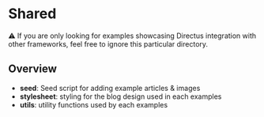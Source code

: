 # Shared

⚠ If you are only looking for examples showcasing Directus integration with other frameworks, feel free to ignore this particular directory.

## Overview

- **seed**: Seed script for adding example articles & images
- **stylesheet**: styling for the blog design used in each examples
- **utils**: utility functions used by each examples
